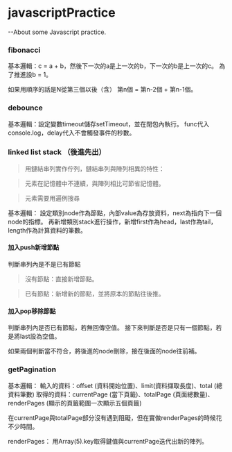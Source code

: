 # javascriptPractice
--About some Javascript practice.

### fibonacci
基本邏輯：c = a + b，然後下一次的a是上一次的b，下一次的b是上一次的c。
為了推進設b = 1。

如果用順序的話是N從第三個以後（含） 第n個 = 第n-2個 + 第n-1個。


### debounce
基本邏輯：設定變數timeout儲存setTimeout，並在閉包內執行。
func代入console.log，delay代入不會觸發事件的秒數。

### linked list stack （後進先出）
> 用鏈結串列實作佇列，鏈結串列與陣列相異的特性：

> 元素在記憶體中不連續，與陣列相比可節省記憶體。

> 元素需要用遍例搜尋

基本邏輯：
設定類別node作為節點，內部value為存放資料，next為指向下一個node的指標。
再新增類別stack進行操作，新增first作為head，last作為tail，length作為計算資料的筆數。

#### 加入push新增節點
判斷串列內是不是已有節點
> 沒有節點：直接新增節點。

> 已有節點：新增新的節點，並將原本的節點往後推。

#### 加入pop移除節點
判斷串列內是否已有節點，若無回傳空值。
接下來判斷是否是只有一個節點，若是將last設為空值。

如果兩個判斷當不符合，將後進的node刪除，接在後面的node往前補。

### getPagination
基本邏輯：
輸入的資料：offset (資料開始位置)、limit(資料擷取長度)、total (總資料筆數)
取得的資料：currentPage (當下頁籤)、totalPage (頁面總數量)、 renderPages (顯示的頁籤範圍一次顯示五個頁籤)

在currentPage與totalPage部分沒有遇到阻礙，但在實做renderPages的時候花不少時間。

renderPages：
用Array(5).key取得鍵值與currentPage迭代出新的陣列。

